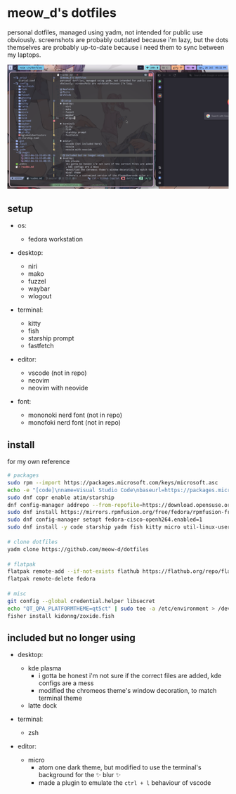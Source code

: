 # meow_d's dotfiles
personal dotfiles, managed using yadm, not intended for public use obviously. screenshots are probably outdated because i'm lazy, but the dots themselves are probably up-to-date because i need them to sync between my laptops.

![screenshot](<.yadm/images/Screenshot from 2025-07-26 17-11-13.png>)

## setup
- os:
  - fedora workstation

- desktop:
  - niri
  - mako
  - fuzzel
  - waybar
  - wlogout

- terminal:
  - kitty
  - fish
  - starship prompt
  - fastfetch

- editor:
  - vscode (not in repo)
  - neovim
  - neovim with neovide

- font:
  - mononoki nerd font (not in repo)
  - monofoki nerd font (not in repo)

## install
for my own reference

```sh
# packages
sudo rpm --import https://packages.microsoft.com/keys/microsoft.asc
echo -e "[code]\nname=Visual Studio Code\nbaseurl=https://packages.microsoft.com/yumrepos/vscode\nenabled=1\nautorefresh=1\ntype=rpm-md\ngpgcheck=1\ngpgkey=https://packages.microsoft.com/keys/microsoft.asc" | sudo tee /etc/yum.repos.d/vscode.repo > /dev/null
sudo dnf copr enable atim/starship
dnf config-manager addrepo --from-repofile=https://download.opensuse.org/repositories/home:TheLocehiliosan:yadm/Fedora_$(rpm -E %fedora)/home:TheLocehiliosan:yadm.repo
sudo dnf install https://mirrors.rpmfusion.org/free/fedora/rpmfusion-free-release-$(rpm -E %fedora).noarch.rpm https://mirrors.rpmfusion.org/nonfree/fedora/rpmfusion-nonfree-release-$(rpm -E %fedora).noarch.rpm
sudo dnf config-manager setopt fedora-cisco-openh264.enabled=1
sudo dnf install -y code starship yadm fish kitty micro util-linux-user wl-clipboard git-credential-libsecret git syncthing adw-gtk3-theme brightnessctl qt5ct qt6ct niri mako zoxide ibus-panel nvim gstreamer1-plugin-openh264 mozilla-openh264 krita

# clone dotfiles
yadm clone https://github.com/meow-d/dotfiles

# flatpak
flatpak remote-add --if-not-exists flathub https://flathub.org/repo/flathub.flatpakrepo
flatpak remote-delete fedora

# misc
git config --global credential.helper libsecret
echo "QT_QPA_PLATFORMTHEME=qt5ct" | sudo tee -a /etc/environment > /dev/null
fisher install kidonng/zoxide.fish
```

## included but no longer using
- desktop:
  - kde plasma
    - i gotta be honest i'm not sure if the correct files are added, kde configs are a mess
    - modified the chromeos theme's window decoration, to match terminal theme
  - latte dock

- terminal:
  - zsh

- editor:
  - micro
    - atom one dark theme, but modified to use the terminal's background for the ✨ blur ✨
    - made a plugin to emulate the `ctrl + l` behaviour of vscode
